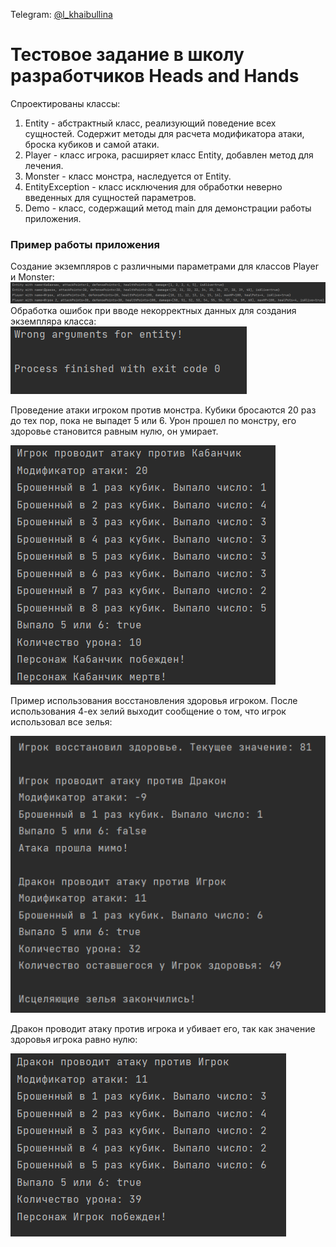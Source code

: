 Telegram: [@l_khaibullina](https://t.me/l_khaibullina)
# Тестовое задание в школу разработчиков Heads and Hands
Спроектированы классы:
1. Entity - абстрактный класс, реализующий поведение всех сущностей. Содержит методы для расчета модификатора атаки, броска кубиков и самой атаки.
2. Player - класс игрока, расширяет класс Entity, добавлен метод для лечения.
3. Monster - класс монстра, наследуется от Entity.
4. EntityException - класс исключения для обработки неверно введенных для сущностей параметров.
5. Demo - класс, содержащий метод main для демонстрации работы приложения.
### Пример работы приложения
Создание экземпляров с различными параметрами для классов Player и Monster:
![Создание экзмепляров классов](https://github.com/luilisa/handh_school_test/blob/main/screenshots/img.png)
Обработка ошибок при вводе некорректных данных для создания экземпляра класса:
![Обработка ошибок](https://github.com/luilisa/handh_school_test/blob/main/screenshots/img_5.png)

Проведение атаки игроком против монстра. Кубики бросаются 20 раз до тех пор, пока не выпадет 5 или 6. Урон прошел по монстру, его здоровье становится равным нулю, он умирает.

![Атака против монстра](https://github.com/luilisa/handh_school_test/blob/main/screenshots/img_1.png)

Пример использования восстановления здоровья игроком. После использования 4-ех зелий выходит сообщение о том, что игрок использовал все зелья:

![Исцеление](https://github.com/luilisa/handh_school_test/blob/main/screenshots/img_3.png)

Дракон проводит атаку против игрока и убивает его, так как значение здоровья игрока равно нулю:

![Нападение дракона](https://github.com/luilisa/handh_school_test/blob/main/screenshots/img_4.png)

